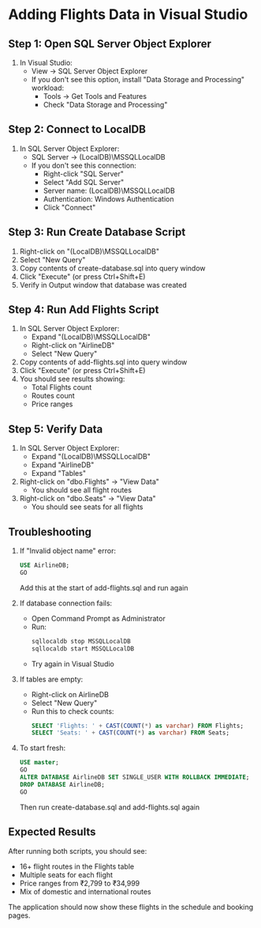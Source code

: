 # Adding Flights Data in Visual Studio

## Step 1: Open SQL Server Object Explorer
1. In Visual Studio:
   - View -> SQL Server Object Explorer
   - If you don't see this option, install "Data Storage and Processing" workload:
     * Tools -> Get Tools and Features
     * Check "Data Storage and Processing"

## Step 2: Connect to LocalDB
1. In SQL Server Object Explorer:
   - SQL Server -> (LocalDB)\MSSQLLocalDB
   - If you don't see this connection:
     * Right-click "SQL Server"
     * Select "Add SQL Server"
     * Server name: (LocalDB)\MSSQLLocalDB
     * Authentication: Windows Authentication
     * Click "Connect"

## Step 3: Run Create Database Script
1. Right-click on "(LocalDB)\MSSQLLocalDB"
2. Select "New Query"
3. Copy contents of create-database.sql into query window
4. Click "Execute" (or press Ctrl+Shift+E)
5. Verify in Output window that database was created

## Step 4: Run Add Flights Script
1. In SQL Server Object Explorer:
   - Expand "(LocalDB)\MSSQLLocalDB"
   - Right-click on "AirlineDB"
   - Select "New Query"
2. Copy contents of add-flights.sql into query window
3. Click "Execute" (or press Ctrl+Shift+E)
4. You should see results showing:
   - Total Flights count
   - Routes count
   - Price ranges

## Step 5: Verify Data
1. In SQL Server Object Explorer:
   - Expand "(LocalDB)\MSSQLLocalDB"
   - Expand "AirlineDB"
   - Expand "Tables"
2. Right-click on "dbo.Flights" -> "View Data"
   - You should see all flight routes
3. Right-click on "dbo.Seats" -> "View Data"
   - You should see seats for all flights

## Troubleshooting

1. If "Invalid object name" error:
   ```sql
   USE AirlineDB;
   GO
   ```
   Add this at the start of add-flights.sql and run again

2. If database connection fails:
   - Open Command Prompt as Administrator
   - Run:
     ```cmd
     sqllocaldb stop MSSQLLocalDB
     sqllocaldb start MSSQLLocalDB
     ```
   - Try again in Visual Studio

3. If tables are empty:
   - Right-click on AirlineDB
   - Select "New Query"
   - Run this to check counts:
     ```sql
     SELECT 'Flights: ' + CAST(COUNT(*) as varchar) FROM Flights;
     SELECT 'Seats: ' + CAST(COUNT(*) as varchar) FROM Seats;
     ```

4. To start fresh:
   ```sql
   USE master;
   GO
   ALTER DATABASE AirlineDB SET SINGLE_USER WITH ROLLBACK IMMEDIATE;
   DROP DATABASE AirlineDB;
   GO
   ```
   Then run create-database.sql and add-flights.sql again

## Expected Results
After running both scripts, you should see:
- 16+ flight routes in the Flights table
- Multiple seats for each flight
- Price ranges from ₹2,799 to ₹34,999
- Mix of domestic and international routes

The application should now show these flights in the schedule and booking pages.